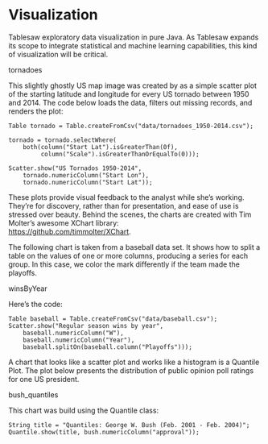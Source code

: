 # Visualization

Tablesaw exploratory data visualization in pure Java. As Tablesaw expands its scope to integrate statistical and 
machine learning capabilities, this kind of visualization will be critical. 

tornadoes

This slightly ghostly US map image was created by as a simple scatter plot of the starting latitude and longitude 
for every US tornado between 1950 and 2014. The code below loads the data, filters out missing records, 
and renders the plot:

    Table tornado = Table.createFromCsv("data/tornadoes_1950-2014.csv");

    tornado = tornado.selectWhere(
        both(column("Start Lat").isGreaterThan(0f),
             column("Scale").isGreaterThanOrEqualTo(0)));

    Scatter.show("US Tornados 1950-2014",
        tornado.numericColumn("Start Lon"),
        tornado.numericColumn("Start Lat"));

These plots provide visual feedback to the analyst while she’s working. They’re for discovery, rather than for presentation, 
and ease of use is stressed over beauty. Behind the scenes, the charts are created with Tim Molter’s awesome XChart library:  
https://github.com/timmolter/XChart.

The following chart is taken from a baseball data set. It shows how to split a table on the values of one or more columns, 
producing a series for each group. In this case, we color the mark differently if the team made the playoffs. 

winsByYear

Here’s the code:

    Table baseball = Table.createFromCsv("data/baseball.csv");
    Scatter.show("Regular season wins by year",
        baseball.numericColumn("W"),
        baseball.numericColumn("Year"),
        baseball.splitOn(baseball.column("Playoffs")));
        
A chart that looks like a scatter plot and works like a histogram is a Quantile Plot. 
The plot below presents the distribution of public opinion poll ratings for one US president.

bush_quantiles

This chart was build using the Quantile class:

    String title = "Quantiles: George W. Bush (Feb. 2001 - Feb. 2004)";
    Quantile.show(title, bush.numericColumn("approval"));


 
